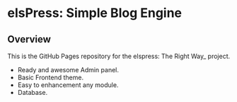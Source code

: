 # elsPress: Simple Blog Engine

## Overview

This is the GitHub Pages repository for the elspress: The Right Way_ project.

* Ready and awesome Admin panel.
* Basic Frontend theme.
* Easy to enhancement any module.
* Database.